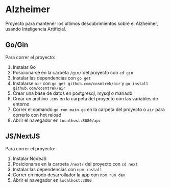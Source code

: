 # Alzheimer

Proyecto para mantener los ultimos descubrimientos sobre el Alzheimer, usando Inteligencia Artificial.

## Go/Gin

Para correr el proyecto:

1. Instalar Go
2. Posicionarse en la carpeta `/gin/` del proyecto con `cd gin`
3. Instalar las dependencias con `go get`
4. Instalarse `air` con `go get github.com/cosmtrek/air` y `go install github.com/cosmtrek/air`
5. Crear una base de datos en postgresql, mysql o mariadb
6. Crear un archivo `.env` en la carpeta del proyecto con las variables de entorno
7. Correr el comando `go run main.go` en la carpeta del proyecto o `air` para correrlo con hot reload
8. Abrir el navegador en `localhost:8080/api`

## JS/NextJS

Para correr el proyecto:

1. Instalar NodeJS
2. Posicionarse en la carpeta `/next/` del proyecto con `cd next`
3. Instalar las dependencias con `npm install`
4. Correr en modo desarrollador la app con `npm run dev`
8. Abrir el navegador en `localhost:3000`

